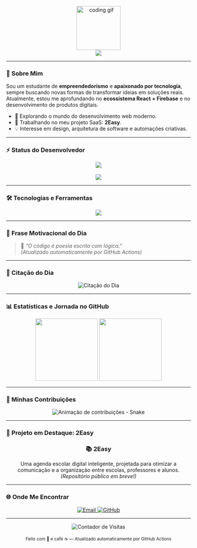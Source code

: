 <div align="center">
  <img src="https://media.giphy.com/media/M9gbBd9nbDrOTu1Mqx/giphy.gif" width="120" alt="coding gif"/>
</div>

<div align="center">
  <a href="https://git.io/typing-svg">
    <img src="https://readme-typing-svg.herokuapp.com?font=Inter&size=30&pause=1000&color=6A5ACD&center=true&vCenter=true&width=600&lines=Olá%2C+eu+sou+o+Iker+Brandão!;Desenvolvedor+em+formação.;Entusiasta+de+React+e+Firebase.;Criador+do+projeto+2Easy.">
  </a>
</div>

---

### 👋 Sobre Mim

Sou um estudante de **empreendedorismo** e **apaixonado por tecnologia**, sempre buscando novas formas de transformar ideias em soluções reais.  
Atualmente, estou me aprofundando no **ecossistema React + Firebase** e no desenvolvimento de produtos digitais.

- 🌱 Explorando o mundo do desenvolvimento web moderno.  
- 🚀 Trabalhando no meu projeto SaaS: **2Easy**.  
- 💡 Interesse em design, arquitetura de software e automações criativas.  

---

### ⚡ Status do Desenvolvedor

<div align="center">
  <img src="https://img.shields.io/badge/Status%3A-Codando%20com%20café%20☕-6A5ACD?style=for-the-badge"/>
  <br><br>
  <img src="https://readme-typing-svg.herokuapp.com?font=Fira+Code&duration=2500&pause=1000&color=6A5ACD&center=true&vCenter=true&width=435&lines=Organizando+ideias...;Construindo+algo+novo...;Depurando+bugs...;Refatorando+código+com+estilo!"/>
</div>

---

### 🛠️ Tecnologias e Ferramentas

<div align="center">
  <a href="https://skillicons.dev">
    <img src="https://skillicons.dev/icons?i=javascript,react,vite,tailwind,firebase,git,github,nodejs" />
  </a>
</div>

---

### 🧠 Frase Motivacional do Dia

> 💬 *“O código é poesia escrita com lógica.”*  
> *(Atualizado automaticamente por GitHub Actions)*

---

### 📅 Citação do Dia

<div align="center">
  <img src="https://quotes-github-readme.vercel.app/api?type=horizontal&theme=tokyonight" alt="Citação do Dia"/>
</div>

---

### 📊 Estatísticas e Jornada no GitHub

<div align="center">
  <img height="170em" src="https://github-readme-stats.vercel.app/api?username=ikerbrandao&show_icons=true&theme=tokyonight&include_all_commits=true&count_private=true&hide_border=true"/>
  <img height="170em" src="https://github-readme-stats.vercel.app/api/top-langs/?username=ikerbrandao&layout=compact&langs_count=8&theme=tokyonight&hide_border=true"/>
</div>

---

### 🐍 Minhas Contribuições

<div align="center">
  <picture>
    <source media="(prefers-color-scheme: dark)" srcset="https://raw.githubusercontent.com/ikerbrandao/ikerbrandao/output/github-contribution-grid-snake-dark.svg">
    <source media="(prefers-color-scheme: light)" srcset="https://raw.githubusercontent.com/ikerbrandao/ikerbrandao/output/github-contribution-grid-snake-light.svg">
    <img alt="Animação de contribuições - Snake" src="https://raw.githubusercontent.com/ikerbrandao/ikerbrandao/output/github-contribution-grid-snake.svg" />
  </picture>
</div>

---

### 🚀 Projeto em Destaque: 2Easy

<div align="center">
  <h3>📚 2Easy</h3>
  <p>
    Uma agenda escolar digital inteligente, projetada para otimizar a comunicação e a organização entre escolas, professores e alunos.  
    <br>
    <i>(Repositório público em breve!)</i>
  </p>
</div>

---

### 🌐 Onde Me Encontrar

<div align="center">
  <a href="mailto:ikermagno@gmail.com" target="_blank">
    <img src="https://img.shields.io/badge/Email-D14836?style=for-the-badge&logo=gmail&logoColor=white" alt="Email"/>
  </a>
  <a href="https://github.com/ikerbrandao" target="_blank">
    <img src="https://img.shields.io/badge/GitHub-100000?style=for-the-badge&logo=github&logoColor=white" alt="GitHub"/>
  </a>
</div>

---

<div align="center">
  <img src="https://komarev.com/ghpvc/?username=ikerbrandao&label=Visitas+no+Perfil&color=6A5ACD&style=flat-square" alt="Contador de Visitas" />
</div>

<br>

<div align="center">
  <sub>Feito com 💜 e café ☕ — Atualizado automaticamente por GitHub Actions</sub>
</div>

